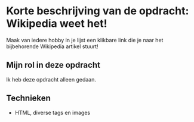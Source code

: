 # Korte beschrijving van de opdracht: Wikipedia weet het!

Maak van iedere hobby in je lijst een klikbare link die je naar het bijbehorende Wikipedia artikel stuurt!

## Mijn rol in deze opdracht

Ik heb deze opdracht alleen gedaan.

## Technieken

- HTML, diverse tags en images
